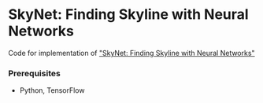 # SkyNet: Finding Skyline with Neural Networks

Code for implementation of ["SkyNet: Finding Skyline with Neural Networks"](https://github.com/ZJU-DIVER/SkyNet)

### Prerequisites

- Python, TensorFlow

